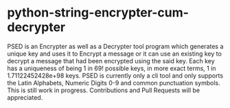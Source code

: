 # python-string-encrypter-cum-decrypter
PSED is an Encrypter as well as a Decrypter tool program which generates a unique key and uses it to Encrypt a message or it can use an existing key to decrypt a message that had been encrypted using the said key. Each key has a uniqueness of being 1 in 69! possible keys, in more exact terms, 1 in 1.71122452428e+98 keys. PSED is currently only a cli tool and only supports the Latin Alphabets, Numeric Digits 0-9 and common punctuation symbols. This is still work in progress. Contributions and Pull Requests will be appreciated.
